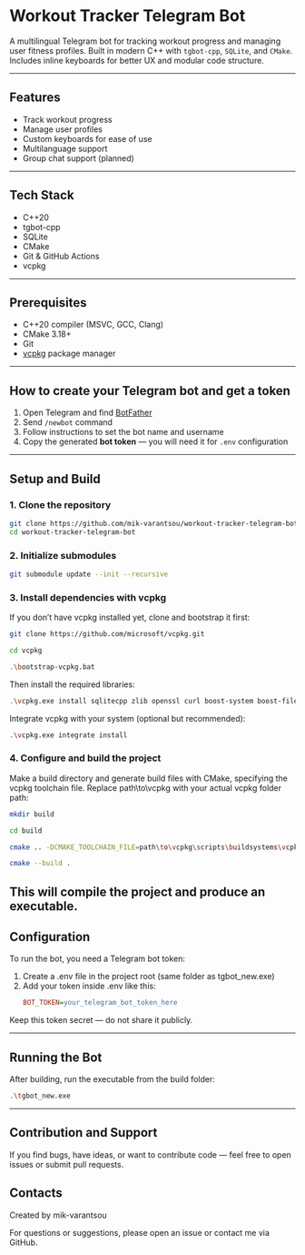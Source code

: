 # Workout Tracker Telegram Bot

A multilingual Telegram bot for tracking workout progress and managing user fitness profiles. Built in modern C++ with `tgbot-cpp`, `SQLite`, and `CMake`.  
Includes inline keyboards for better UX and modular code structure.

---

## Features

- Track workout progress  
- Manage user profiles  
- Custom keyboards for ease of use  
- Multilanguage support
- Group chat support (planned)
  
---

## Tech Stack
- C++20
- tgbot-cpp
- SQLite
- CMake
- Git & GitHub Actions
- vcpkg

  
---

## Prerequisites

- C++20 compiler (MSVC, GCC, Clang)  
- CMake 3.18+  
- Git  
- [vcpkg](https://github.com/microsoft/vcpkg) package manager  

---

## How to create your Telegram bot and get a token

1. Open Telegram and find [BotFather](https://t.me/BotFather)  
2. Send `/newbot` command  
3. Follow instructions to set the bot name and username  
4. Copy the generated **bot token** — you will need it for `.env` configuration

---

## Setup and Build

### 1. Clone the repository

```bash
git clone https://github.com/mik-varantsou/workout-tracker-telegram-bot.git
cd workout-tracker-telegram-bot
```

### 2. Initialize submodules

```bash
git submodule update --init --recursive
```

### 3. Install dependencies with vcpkg
If you don’t have vcpkg installed yet, clone and bootstrap it first:
```bash
git clone https://github.com/microsoft/vcpkg.git

cd vcpkg

.\bootstrap-vcpkg.bat
```

Then install the required libraries:
```bash
.\vcpkg.exe install sqlitecpp zlib openssl curl boost-system boost-filesystem boost-property-tree boost-lexical-cast boost-asio
```

Integrate vcpkg with your system (optional but recommended):

```bash
.\vcpkg.exe integrate install
```


### 4. Configure and build the project
Make a build directory and generate build files with CMake, specifying the vcpkg toolchain file. Replace path\to\vcpkg with your actual vcpkg folder path:

```bash
mkdir build

cd build

cmake .. -DCMAKE_TOOLCHAIN_FILE=path\to\vcpkg\scripts\buildsystems\vcpkg.cmake

cmake --build .
```
This will compile the project and produce an executable.
---

## Configuration
To run the bot, you need a Telegram bot token:
1. Create a .env file in the project root (same folder as tgbot_new.exe)
2. Add your token inside .env like this:
   ```ini
   BOT_TOKEN=your_telegram_bot_token_here
   ```
Keep this token secret — do not share it publicly.


---


## Running the Bot
After building, run the executable from the build folder:
```bash
.\tgbot_new.exe
```

---

## Contribution and Support
If you find bugs, have ideas, or want to contribute code — feel free to open issues or submit pull requests.

## Contacts
Created by mik-varantsou

For questions or suggestions, please open an issue or contact me via GitHub.



